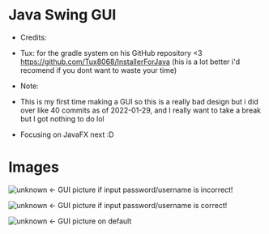 # Java Swing GUI
- Credits:
- Tux: for the gradle system on his GitHub repository <3 https://github.com/Tux8068/InstallerForJava (his is a lot better i'd recomend if you dont want to waste your time)


- Note:
- This is my first time making a GUI so this is a really bad design but i did over like 40 commits as of 2022-01-29, and I really want to take a break but I got nothing to do lol
- Focusing on JavaFX next :D


# Images
![unknown](https://user-images.githubusercontent.com/83801755/151683154-25e4b0d3-9f49-498d-9168-f9c4fd234e2f.png) <- GUI picture if input password/username is incorrect!


![unknown](https://user-images.githubusercontent.com/83801755/151683163-8b653e21-4c8c-4fbe-ad55-7b3c3569ec8c.png) <- GUI picture if input password/username is correct!


![unknown](https://user-images.githubusercontent.com/83801755/151683140-32b8b50a-2a22-4fd0-83aa-e49aa7a9fc2d.png) <- GUI picture on default
